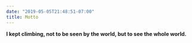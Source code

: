 ```yaml
---
date: "2019-05-05T21:48:51-07:00"
title: Motto
---
```


**I kept climbing, not to be seen by the world, but to see the whole world.**

